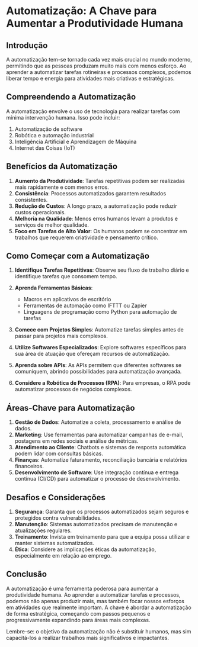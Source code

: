 # Automatização: A Chave para Aumentar a Produtividade Humana

## Introdução

A automatização tem-se tornado cada vez mais crucial no mundo moderno, permitindo que as pessoas produzam muito mais com menos esforço. Ao aprender a automatizar tarefas rotineiras e processos complexos, podemos liberar tempo e energia para atividades mais criativas e estratégicas.

## Compreendendo a Automatização

A automatização envolve o uso de tecnologia para realizar tarefas com mínima intervenção humana. Isso pode incluir:

1. Automatização de software
2. Robótica e automação industrial
3. Inteligência Artificial e Aprendizagem de Máquina
4. Internet das Coisas (IoT)

## Benefícios da Automatização

1. **Aumento da Produtividade**: Tarefas repetitivas podem ser realizadas mais rapidamente e com menos erros.
2. **Consistência**: Processos automatizados garantem resultados consistentes.
3. **Redução de Custos**: A longo prazo, a automatização pode reduzir custos operacionais.
4. **Melhoria na Qualidade**: Menos erros humanos levam a produtos e serviços de melhor qualidade.
5. **Foco em Tarefas de Alto Valor**: Os humanos podem se concentrar em trabalhos que requerem criatividade e pensamento crítico.

## Como Começar com a Automatização

1. **Identifique Tarefas Repetitivas**: Observe seu fluxo de trabalho diário e identifique tarefas que consomem tempo.

2. **Aprenda Ferramentas Básicas**:
   - Macros em aplicativos de escritório
   - Ferramentas de automação como IFTTT ou Zapier
   - Linguagens de programação como Python para automação de tarefas

3. **Comece com Projetos Simples**: Automatize tarefas simples antes de passar para projetos mais complexos.

4. **Utilize Softwares Especializados**: Explore softwares específicos para sua área de atuação que ofereçam recursos de automatização.

5. **Aprenda sobre APIs**: As APIs permitem que diferentes softwares se comuniquem, abrindo possibilidades para automatização avançada.

6. **Considere a Robótica de Processos (RPA)**: Para empresas, o RPA pode automatizar processos de negócios complexos.

## Áreas-Chave para Automatização

1. **Gestão de Dados**: Automatize a coleta, processamento e análise de dados.
2. **Marketing**: Use ferramentas para automatizar campanhas de e-mail, postagens em redes sociais e análise de métricas.
3. **Atendimento ao Cliente**: Chatbots e sistemas de resposta automática podem lidar com consultas básicas.
4. **Finanças**: Automatize faturamento, reconciliação bancária e relatórios financeiros.
5. **Desenvolvimento de Software**: Use integração contínua e entrega contínua (CI/CD) para automatizar o processo de desenvolvimento.

## Desafios e Considerações

1. **Segurança**: Garanta que os processos automatizados sejam seguros e protegidos contra vulnerabilidades.
2. **Manutenção**: Sistemas automatizados precisam de manutenção e atualizações regulares.
3. **Treinamento**: Invista em treinamento para que a equipa possa utilizar e manter sistemas automatizados.
4. **Ética**: Considere as implicações éticas da automatização, especialmente em relação ao emprego.

## Conclusão

A automatização é uma ferramenta poderosa para aumentar a produtividade humana. Ao aprender a automatizar tarefas e processos, podemos não apenas produzir mais, mas também focar nossos esforços em atividades que realmente importam. A chave é abordar a automatização de forma estratégica, começando com passos pequenos e progressivamente expandindo para áreas mais complexas.

Lembre-se: o objetivo da automatização não é substituir humanos, mas sim capacitá-los a realizar trabalhos mais significativos e impactantes.

